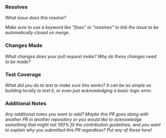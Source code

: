 ### Resolves

_What issue does this resolve?_

_Make sure to use a keyword like "fixes" or "resolves" to link the issue to be automatically closed on merge._

### Changes Made

_What changes does your pull request make? Why do these changes need to be made?_

### Test Coverage

_What did you do to test to make sure this works? It can be as simple as building locally to test it, or even just acknowledging a basic logic error._

### Additional Notes

_Any additional notes you want to add? Maybe this PR goes along with another PR in another repository or you would like to acknowledge something that might not 100% fit the contribution guidelines, and you want to explain why you submitted this PR regardless? Put any of these here!_
